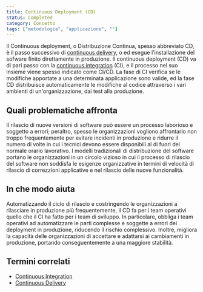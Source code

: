 ```yaml
---
title: Continuous Deployment (CD)
status: Completed
category: Concetto
tags: ["metodologia", "applicazione", ""]
---
```




Il Continuous deployment, o Distribuzione Continua, spesso abbreviato CD, è il passo successivo di [continuous delivery](/it/continuous-delivery/), o 
ed esegue l'installazione del sofware finito direttamente in produzione.
Il continuous deployment (CD) va di pari passo con la [continuous integration](/it/continuous-integration/) (CI), 
e il processo nel suo insieme viene spesso indicato come CI/CD.
La fase di CI verifica se le modifiche apportate a una determinata applicazione sono valide, 
ed la fase CD distribuisce automaticamente le modifiche al codice attraverso i vari ambienti di un'organizzazione, dai test alla produzione.

## Quali problematiche affronta

Il rilascio di nuove versioni di software può essere un processo laborioso e soggetto a errori; 
peraltro, spesso le organizzazioni vogliono affrontarlo non troppo frequentemente per evitare incidenti in produzione 
e ridurre il numero di volte in cui i tecnici devono essere disponibili al di fuori del normale orario lavorativo.
I modelli tradizionali di distribuzione del software portano le organizzazioni in un circolo vizioso 
in cui il processo di rilascio del software non soddisfa le esigenze organizzative in termini di velocità di rilascio
di correzzioni applicative e nel rilascio delle nuove funzionalità.

## In che modo aiuta

Automatizzando il ciclo di rilascio e costringendo le organizzazioni a rilasciare in produzione più frequentemente, 
il CD fa per i team operativi quello che il CI ha fatto per i team di sviluppo. 
In particolare, obbliga i team operativi ad automatizzare le parti complesse e soggette a errori dei deployment in produzione, 
riducendo il rischio complessivo. 
Inoltre, migliora la capacità delle organizzazioni di accettare e adattarsi ai cambiamenti in produzione, portando conseguentemente a una maggiore stabilità.

## Termini correlati

* [Continuous Integration](/it/continuous-integration/)
* [Continuous Delivery](/it/continuous-delivery/)
